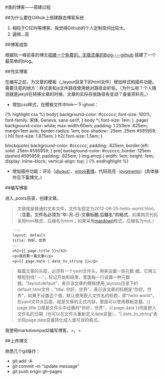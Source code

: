 #我的博客——搭建过程

##为什么要在Github上搭建静态博客系统

1. 相较于CSDN等博客，我觉得Github的个人定制空间比较大。
2. 逼格...高

##博客成型

根据阮一峰前辈的博文[搭建一个免费的，无限流量的Blog----github ](http://www.ruanyifeng.com/blog/2012/08/blogging_with_jekyll.html)搭建了一个最简单的blog。

##充实博客

在编写之前，为文章的模板（_layout目录下的html文件）增加样式和插件功能。需要注意的地方：样式表和js文件路径使用绝对路径会好些。（为什么呢？个人猜测就是jekyll在转换文章的时候，文章的实际存放路径有变动？查查资料先。）

+ 增加css样式，在模板文件中link一下:ghost：

{% highlight css %}
body{
    background-color: #cccccc;
    font-size: 100%;
    font-family: 宋体, Geneva, sans-serif;
}
body *{
    font-size: 1em;
}
.page{
    background-color: white;
    max-width:60em;
    padding: 1.253em .625em;
    margin:1em auto;
    border-radius: 1em;
    box-shadow: .25em .25em #595959;
}
h1{
    font-size: 1.875em;
}
h2{
    font-size: 1.5em;
}

blockquote{
    background-color: #cccccc;
    padding: .625em;
    border-left: solid .25em #595959;
}
pre{
    background-color: #cccccc;
    border:.125em dashed #595959;
    padding: .625em;
}
img.emoji {
    width: 1em;
    height: 1em;
    display: inline-block;
    vertical-align: top;
}
{% endhighlight %}

+ 增加插件功能：评论（[disqus](https://disqus.com/)）、[emoji表情](https://github.com/hassankhan/emojify.js)、代码高亮（[pygments](https://github.com/hugomaiavieira/pygments-style-github)）(具体操作见下篇博文。)

##编写博客

进入_posts目录，创建文章。

> 文章就是普通的文本文件，文件名假定为2012-08-25-hello-world.html。（**注意，文件名必须为“年-月-日-文章标题.后缀名”的格式**。如果网页代码采用html格式，后缀名为html；如果采用[mardown](http://daringfireball.net/projects/markdown/)格式，后缀名为md。）

		---
	　　layout: default
	　　title: 你好，世界
	　　---
	　　<h2>{{ page.title }}</h2>
	　　<p>我的第一篇文章</p>
	　　<p>{{ page.date | date_to_string }}</p>


>每篇文章的头部，必须有一个yaml文件头，用来设置一些元数
据。它用三根短划线"---"，标记开始和结束，里面每一行设置一种元数据。"layout:default"，表示该文章的模板使用\_layouts目录下的default.html文件；"title: 你好，世界"，表示该文章的标题是"你好，世界"，如果不设置这个值，默认使用嵌入文件名的标题，即"hello world"。
在yaml文件头后面，就是文章的正式内容，里面可以使用模板变量。{{ page.title }}就是文件头中设置的"你好，世界"，{{ page.date }}则是嵌入文件名的日期（也可以在文件头重新定义date变量），"| date_to_string"表示将page.date变量转化成人类可读的格式。

我使用markdownpad2编写博客，=。=

##上传博文

熟悉几个git操作：

+ git add -A
+ git commit -m "update message"
+ git push origin gh-pages

